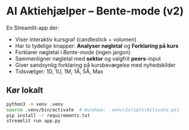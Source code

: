 # AI Aktiehjælper – Bente-mode (v2)

En Streamlit-app der:

- Viser interaktiv kursgraf (candlestick + volumen)
- Har to tydelige knapper: **Analyser nøgletal** og **Forklaring på kurs**
- Forklarer nøgletal i *Bente-mode* (ingen jargon)
- Sammenligner nøgletal med **sektor** og valgfrit **peers**-input
- Giver sandsynlig forklaring på kursbevægelse med nyhedskilder
- Tidsvælger: 1D, 1U, 1M, 1Å, 5Å, Max

## Kør lokalt
```bash
python3 -m venv .venv
source .venv/bin/activate  # Windows: .venv\Scripts\Activate.ps1
pip install -r requirements.txt
streamlit run app.py
